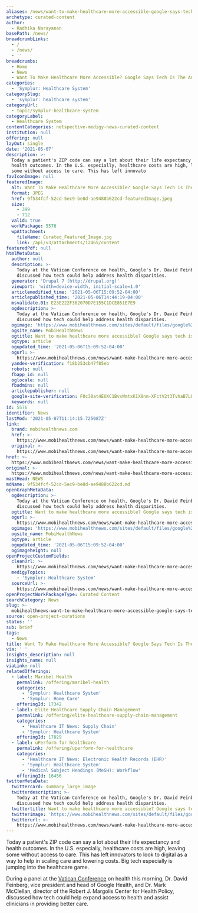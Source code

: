 ```yaml
---
aliases: /news/want-to-make-healthcare-more-accessible-google-says-tech-is-the-answer
archetype: curated-content
author:
  - Radhika Narayanan
basePath: /news/
breadcrumbLinks:
  - /
  - /news/
  - ''
breadcrumbs:
  - Home
  - News
  - Want To Make Healthcare More Accessible? Google Says Tech Is The Answer
categories:
  - 'Symplur: Healthcare System'
categorySlug:
  - 'symplur: healthcare system'
categoryUrl:
  - topic/symplur-healthcare-system
categoryLabel:
  - Healthcare System
contentCategories: netspective-medigy-news-curated-content
institution: null
offering: null
layOut: single
date: '2021-05-07'
description: >-
  Today a patient's ZIP code can say a lot about their life expectancy and
  health outcomes. In the U.S. especially, healthcare costs are high, leaving
  some without access to care. This has left innovato
favIconImage: null
featuredImage:
  alt: Want To Make Healthcare More Accessible? Google Says Tech Is The Answer
  format: JPEG
  href: 9f534fcf-52cd-5ec9-be8d-ae9488b622cd-featuredImage.jpeg
  size:
    - 399
    - 712
  valid: true
  workPackage: 5576
  wpAttachment:
    fileName: Curated_Featured_Image.jpg
    link: /api/v3/attachments/12465/content
featuredPdf: null
htmlMetaData:
  author: null
  description: >-
    Today at the Vatican Conference on health, Google's Dr. David Feinberg
    discussed how tech could help address health disparities.
  generator: 'Drupal 7 (http://drupal.org)'
  viewport: 'width=device-width, initial-scale=1.0'
  articlemodified_time: '2021-05-06T15:09:52-04:00'
  articlepublished_time: '2021-05-06T14:44:19-04:00'
  msvalidate.01: E23E222F362070D7E155C1DCE851E7E9
  ogdescription: >-
    Today at the Vatican Conference on health, Google's Dr. David Feinberg
    discussed how tech could help address health disparities.
  ogimage: 'https://www.mobihealthnews.com/sites/default/files/google%20office_3.jpg'
  ogsite_name: MobiHealthNews
  ogtitle: Want to make healthcare more accessible? Google says tech is the answer
  ogtype: article
  ogupdated_time: '2021-05-06T15:09:52-04:00'
  ogurl: >-
    https://www.mobihealthnews.com/news/want-make-healthcare-more-accessible-google-says-tech-answer
  yandex-verification: f18b253cb47f85eb
  robots: null
  fbapp_id: null
  oglocale: null
  fbadmins: null
  articlepublisher: null
  google-site-verification: F0c38at4EUXC1BvxWmtxK1X8nm-XFctV2t3TvhaB7L8
  keywords: null
id: 5576
identifier: News
lastMod: '2021-05-07T11:14:15.725087Z'
link:
  brand: mobihealthnews.com
  href: >-
    https://www.mobihealthnews.com/news/want-make-healthcare-more-accessible-google-says-tech-answer
  original: >-
    https://www.mobihealthnews.com/news/want-make-healthcare-more-accessible-google-says-tech-answer
href: >-
  https://www.mobihealthnews.com/news/want-make-healthcare-more-accessible-google-says-tech-answer
original: >-
  https://www.mobihealthnews.com/news/want-make-healthcare-more-accessible-google-says-tech-answer
mastHead: NEWS
mdName: 9f534fcf-52cd-5ec9-be8d-ae9488b622cd.md
openGraphMetaData:
  ogdescription: >-
    Today at the Vatican Conference on health, Google's Dr. David Feinberg
    discussed how tech could help address health disparities.
  ogtitle: Want to make healthcare more accessible? Google says tech is the answer
  ogurl: >-
    https://www.mobihealthnews.com/news/want-make-healthcare-more-accessible-google-says-tech-answer
  ogimage: 'https://www.mobihealthnews.com/sites/default/files/google%20office_3.jpg'
  ogsite_name: MobiHealthNews
  ogtype: article
  ogupdated_time: '2021-05-06T15:09:52-04:00'
  ogimageheight: null
openProjectCustomFields:
  cleanUrl: >-
    https://www.mobihealthnews.com/news/want-make-healthcare-more-accessible-google-says-tech-answer
  medigyTopics:
    - 'Symplur: Healthcare System'
  sourceUrl: >-
    https://www.mobihealthnews.com/news/want-make-healthcare-more-accessible-google-says-tech-answer
openProjectWorkPackageType: Curated Content
searchCategory: News
slug: >-
  mobihealthnews-want-to-make-healthcare-more-accessible-google-says-tech-is-the-answer
source: open-project-curations
status: ''
sub: brief
tags:
  - News
title: Want To Make Healthcare More Accessible? Google Says Tech Is The Answer
via: ' '
insights_description: null
insights_name: null
viaLink: null
relatedOfferings:
  - label: Maribel Health
    permalink: /offering/maribel-health
    categories:
      - 'Symplur: Healthcare System'
      - 'Symplur: Home Care'
    offeringId: 17342
  - label: Elite Healthcare Supply Chain Management
    permalink: /offering/elite-healthcare-supply-chain-management
    categories:
      - 'Healthcare IT News: Supply Chain'
      - 'Symplur: Healthcare System'
    offeringId: 17029
  - label: uPerform for healthcare
    permalink: /offering/uperform-for-healthcare
    categories:
      - 'Healthcare IT News: Electronic Health Records (EHR)'
      - 'Symplur: Healthcare System'
      - 'Medical Subject Headings (MeSH): Workflow'
    offeringId: 16456
twitterMetaData:
  twittercard: summary_large_image
  twitterdescription: >-
    Today at the Vatican Conference on health, Google's Dr. David Feinberg
    discussed how tech could help address health disparities.
  twittertitle: Want to make healthcare more accessible? Google says tech is the answer
  twitterimage: 'https://www.mobihealthnews.com/sites/default/files/google%20office_3.jpg'
  twitterurl: >-
    https://www.mobihealthnews.com/news/want-make-healthcare-more-accessible-google-says-tech-answer
---
```

<p>Today a patient's ZIP code can say a lot about their life expectancy and health outcomes. In the U.S. especially, healthcare costs are high, leaving some without access to care. This has left innovators to look to digital as a way to help in scaling&nbsp;care and lowering costs. Big tech especially is jumping into the healthcare game.</p><p>During a panel at the <a href="https://live.vaticanconference2021.org/en/hall#topics-tab">Vatican Conference</a> on health this morning, Dr. David Feinberg, vice president and head of Google Health, and Dr. Mark McClellan, director of the Robert J. Margolis Center for Health Policy, discussed how tech could help expand access to health and assist clinicians in providing better care.</p>